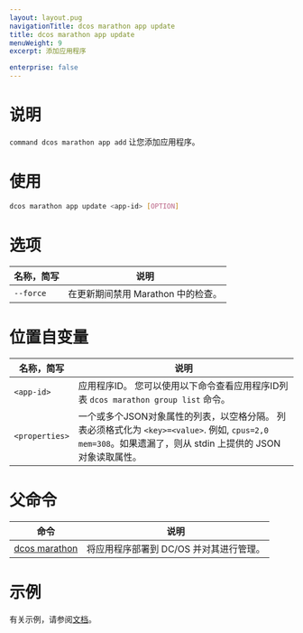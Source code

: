 ```yaml
---
layout: layout.pug
navigationTitle: dcos marathon app update
title: dcos marathon app update
menuWeight: 9
excerpt: 添加应用程序

enterprise: false
---
```


# 说明
`command dcos marathon app add` 让您添加应用程序。

# 使用

```bash
dcos marathon app update <app-id> [OPTION]
```

# 选项

| 名称，简写 | 说明 |
|---------|-------------|
| `--force` | 在更新期间禁用 Marathon 中的检查。|

# 位置自变量

| 名称，简写 | 说明 |
|---------|-------------|
| `<app-id>`   |  应用程序ID。 您可以使用以下命令查看应用程序ID列表 `dcos marathon group list` 命令。|
| `<properties>`   |  一个或多个JSON对象属性的列表，以空格分隔。 列表必须格式化为 `<key>=<value>`. 例如, `cpus=2,0 mem=308`。如果遗漏了，则从 stdin 上提供的 JSON 对象读取属性。|


# 父命令

| 命令 | 说明 |
|---------|-------------|
| [dcos marathon](/cn/1.11/cli/command-reference/dcos-marathon/) | 将应用程序部署到 DC/OS 并对其进行管理。|

# 示例

有关示例，请参阅[文档](/cn/1.11/deploying-services/update-user-service/)。
